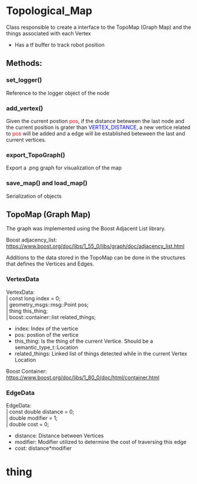 # Topological_Map

Class responsible to create a interface to the TopoMap (Graph Map) and the things associated with each Vertex

- Has a tf buffer to track robot position

## Methods:

### set_logger()
Reference to the logger object of the node

### add_vertex()
Given the current postion <span style="color:red">pos</span>, if the distance beteween the last node and the current position is grater than <span style="color:blue">VERTEX_DISTANCE</span>, a new vertice related to <span style="color:red">pos</span> will be added and a edge will be established beteween the last and current vertices.

### export_TopoGraph()
Export a .png graph for visualization of the map

### save_map() and load_map()
Serialization of objects

## TopoMap (Graph Map)

The graph was implemented using the Boost Adjacent List library.

Boost adjacency_list: https://www.boost.org/doc/libs/1_55_0/libs/graph/doc/adjacency_list.html

Additions to the data stored in the TopoMap can be done in the structures that defines the Vertices and Edges.

### VertexData

VertexData:\
|  const long index = 0;\
|  geometry_msgs::msg::Point pos;\
|  thing this_thing;\
|  boost::container::list<thing> related_things;


- index: Index of the vertice
- pos: postion of the vertice
- this_thing: Is the thing of the current Vertice. Should be a semantic_type_t::Location
- related_things: Linked list of things detected while in the current Vertex Location

Boost Container: https://www.boost.org/doc/libs/1_80_0/doc/html/container.html

### EdgeData

EdgeData:\
|  const double distance = 0;\
|  double modifier = 1;\
|  double cost = 0;

- distance: Distance between Vertices
- modifier: Modifier utilized to determine the cost of traversing this edge
- cost: distance*modifier

# thing
